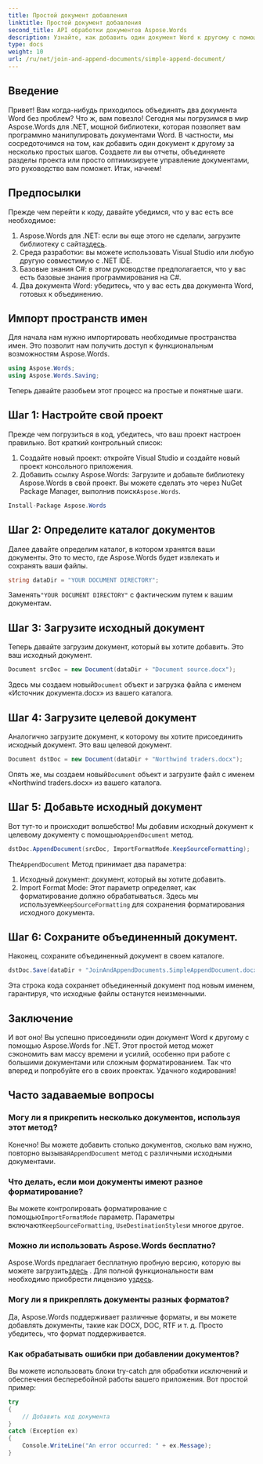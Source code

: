 ```yaml
---
title: Простой документ добавления
linktitle: Простой документ добавления
second_title: API обработки документов Aspose.Words
description: Узнайте, как добавить один документ Word к другому с помощью Aspose.Words для .NET в этом подробном пошаговом руководстве.
type: docs
weight: 10
url: /ru/net/join-and-append-documents/simple-append-document/
---
```

## Введение

Привет! Вам когда-нибудь приходилось объединять два документа Word без проблем? Что ж, вам повезло! Сегодня мы погрузимся в мир Aspose.Words для .NET, мощной библиотеки, которая позволяет вам программно манипулировать документами Word. В частности, мы сосредоточимся на том, как добавить один документ к другому за несколько простых шагов. Создаете ли вы отчеты, объединяете разделы проекта или просто оптимизируете управление документами, это руководство вам поможет. Итак, начнем!

## Предпосылки

Прежде чем перейти к коду, давайте убедимся, что у вас есть все необходимое:

1.  Aspose.Words для .NET: если вы еще этого не сделали, загрузите библиотеку с сайта[здесь](https://releases.aspose.com/words/net/).
2. Среда разработки: вы можете использовать Visual Studio или любую другую совместимую с .NET IDE.
3. Базовые знания C#: в этом руководстве предполагается, что у вас есть базовые знания программирования на C#.
4. Два документа Word: убедитесь, что у вас есть два документа Word, готовых к объединению.

## Импорт пространств имен

Для начала нам нужно импортировать необходимые пространства имен. Это позволит нам получить доступ к функциональным возможностям Aspose.Words.

```csharp
using Aspose.Words;
using Aspose.Words.Saving;
```

Теперь давайте разобьем этот процесс на простые и понятные шаги.

## Шаг 1: Настройте свой проект

Прежде чем погрузиться в код, убедитесь, что ваш проект настроен правильно. Вот краткий контрольный список:

1. Создайте новый проект: откройте Visual Studio и создайте новый проект консольного приложения.
2.  Добавить ссылку Aspose.Words: Загрузите и добавьте библиотеку Aspose.Words в свой проект. Вы можете сделать это через NuGet Package Manager, выполнив поиск`Aspose.Words`.

```csharp
Install-Package Aspose.Words
```

## Шаг 2: Определите каталог документов

Далее давайте определим каталог, в котором хранятся ваши документы. Это то место, где Aspose.Words будет извлекать и сохранять ваши файлы.

```csharp
string dataDir = "YOUR DOCUMENT DIRECTORY";
```

 Заменять`"YOUR DOCUMENT DIRECTORY"` с фактическим путем к вашим документам.

## Шаг 3: Загрузите исходный документ

Теперь давайте загрузим документ, который вы хотите добавить. Это ваш исходный документ.

```csharp
Document srcDoc = new Document(dataDir + "Document source.docx");
```

 Здесь мы создаем новый`Document` объект и загрузка файла с именем «Источник документа.docx» из вашего каталога.

## Шаг 4: Загрузите целевой документ

Аналогично загрузите документ, к которому вы хотите присоединить исходный документ. Это ваш целевой документ.

```csharp
Document dstDoc = new Document(dataDir + "Northwind traders.docx");
```

 Опять же, мы создаем новый`Document` объект и загрузите файл с именем «Northwind traders.docx» из вашего каталога.

## Шаг 5: Добавьте исходный документ

 Вот тут-то и происходит волшебство! Мы добавим исходный документ к целевому документу с помощью`AppendDocument` метод.

```csharp
dstDoc.AppendDocument(srcDoc, ImportFormatMode.KeepSourceFormatting);
```

The`AppendDocument` Метод принимает два параметра:
1. Исходный документ: документ, который вы хотите добавить.
2.  Import Format Mode: Этот параметр определяет, как форматирование должно обрабатываться. Здесь мы используем`KeepSourceFormatting` для сохранения форматирования исходного документа.

## Шаг 6: Сохраните объединенный документ.

Наконец, сохраните объединенный документ в своем каталоге.

```csharp
dstDoc.Save(dataDir + "JoinAndAppendDocuments.SimpleAppendDocument.docx");
```

Эта строка кода сохраняет объединенный документ под новым именем, гарантируя, что исходные файлы останутся неизменными.

## Заключение

И вот оно! Вы успешно присоединили один документ Word к другому с помощью Aspose.Words for .NET. Этот простой метод может сэкономить вам массу времени и усилий, особенно при работе с большими документами или сложным форматированием. Так что вперед и попробуйте его в своих проектах. Удачного кодирования!

## Часто задаваемые вопросы

### Могу ли я прикрепить несколько документов, используя этот метод?

 Конечно! Вы можете добавить столько документов, сколько вам нужно, повторно вызывая`AppendDocument` метод с различными исходными документами.

### Что делать, если мои документы имеют разное форматирование?

 Вы можете контролировать форматирование с помощью`ImportFormatMode` параметр. Параметры включают`KeepSourceFormatting`, `UseDestinationStyles`и многое другое.

### Можно ли использовать Aspose.Words бесплатно?

 Aspose.Words предлагает бесплатную пробную версию, которую вы можете загрузить[здесь](https://releases.aspose.com/) . Для полной функциональности вам необходимо приобрести лицензию у[здесь](https://purchase.aspose.com/buy).

### Могу ли я прикреплять документы разных форматов?

Да, Aspose.Words поддерживает различные форматы, и вы можете добавлять документы, такие как DOCX, DOC, RTF и т. д. Просто убедитесь, что формат поддерживается.

### Как обрабатывать ошибки при добавлении документов?

Вы можете использовать блоки try-catch для обработки исключений и обеспечения бесперебойной работы вашего приложения. Вот простой пример:

```csharp
try
{
    // Добавить код документа
}
catch (Exception ex)
{
    Console.WriteLine("An error occurred: " + ex.Message);
}
```